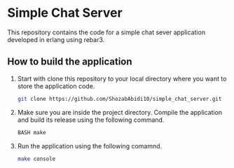 # Simple Chat Server

This repository contains the code for a simple chat sever application developed in erlang using rebar3.

## How to build the application
1. Start with clone this repository to your local directory where you want to store the application code.

    ```bash
    git clone https://github.com/ShozabAbidi10/simple_chat_server.git
    ```

3. Make sure you are inside the project directory. Compile the application and build its release using the following command. 

    ```bash
    BASH make
    ```

5. Run the application using the following comamnd.

     ```bash
     make console
     ```
    
